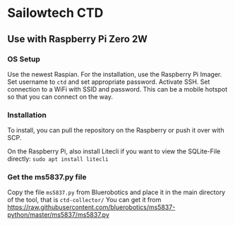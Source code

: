 # Sailowtech CTD


## Use with Raspberry Pi Zero 2W

### OS Setup
Use the newest Raspian. For the installation, use the Raspberry Pi Imager. Set username to `ctd` and set appropriate password. Activate SSH. Set connection to a WiFi with SSID and password. This can be a mobile hotspot so that you can connect on the way.

### Installation

To install, you can pull the repository on the Raspberry or push it over with SCP.

On the Raspberry Pi, also install Litecli if you want to view the SQLite-File directly: `sudo apt install litecli`

### Get the ms5837.py file
Copy the file `ms5837.py` from Bluerobotics and place it in the main directory of the tool, that is `ctd-collector/`
You can get it from https://raw.githubusercontent.com/bluerobotics/ms5837-python/master/ms5837/ms5837.py

